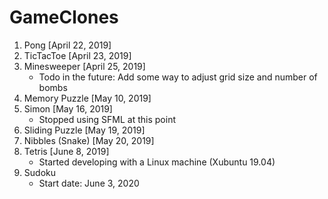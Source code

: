 # GameClones

1. Pong [April 22, 2019]
2. TicTacToe [April 23, 2019]
3. Minesweeper [April 25, 2019]
   - Todo in the future: Add some way to adjust grid size and number of bombs
4. Memory Puzzle [May 10, 2019]
5. Simon [May 16, 2019]
   - Stopped using SFML at this point
6. Sliding Puzzle [May 19, 2019]
7. Nibbles (Snake) [May 20, 2019]
8. Tetris [June 8, 2019]
   - Started developing with a Linux machine (Xubuntu 19.04)
9. Sudoku
   - Start date: June 3, 2020
